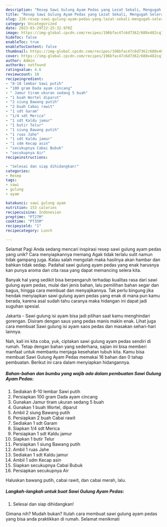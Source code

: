 ```yaml
---
description: "Resep Sawi Gulung Ayam Pedas yang Lezat Sekali, Mengugah Selera"
title: "Resep Sawi Gulung Ayam Pedas yang Lezat Sekali, Mengugah Selera"
slug: 220-resep-sawi-gulung-ayam-pedas-yang-lezat-sekali-mengugah-selera
category: Uncategorized
date: 2023-03-29T22:25:32.970Z
image: https://img-global.cpcdn.com/recipes/196bfac47c6d7362/680x482cq70/sawi-gulung-ayam-pedas-foto-resep-utama.jpg
hideToc: false
enableToc: true
enableTocContent: false
thumbnail: https://img-global.cpcdn.com/recipes/196bfac47c6d7362/680x482cq70/sawi-gulung-ayam-pedas-foto-resep-utama.jpg
cover: https://img-global.cpcdn.com/recipes/196bfac47c6d7362/680x482cq70/sawi-gulung-ayam-pedas-foto-resep-utama.jpg
author: Admin
authorAv: notfound
ratingvalue: 4.6
reviewcount: 10
recipeingredient:
- "8-10 lembar Sawi putih"
- "100 gram Dada ayam cincang"
- " Jamur tiram ukuran sedang 5 buah"
- "1 buah Wortel diparut"
- "2 siung Bawang putih"
- "2 buah Cabai rawit"
- "1 sdt Garam"
- "1/4 sdt Merica"
- "1 sdt Kaldu jamur"
- "1 butir Telur"
- "1 siung Bawang putih"
- "1 ruas Jahe"
- "1 sdt Kaldu jamur"
- "1 sdm Kecap asin"
- "secukupnya Cabai Bubuk"
- "secukupnya Air"
recipeinstructions:

- "Selesai dan siap dihidangkan!"
categories:
- Resep
tags:
- sawi
- gulung
- ayam

katakunci: sawi gulung ayam 
nutrition: 153 calories
recipecuisine: Indonesian
preptime: "PT27M"
cooktime: "PT35M"
recipeyield: "1"
recipecategory: Lunch

---
```



Selamat Pagi Anda sedang mencari inspirasi resep sawi gulung ayam pedas yang unik? Cara menyiapkannya memang Agak tidak terlalu sulit namun tidak gampang juga. Kalau salah mengolah maka hasilnya akan hambar dan bahkan tidak sedap. Padahal sawi gulung ayam pedas yang enak harusnya kan punya aroma dan cita rasa yang dapat memancing selera kita.


Banyak hal yang sedikit bisa berpengaruh terhadap kualitas rasa dari sawi gulung ayam pedas, mulai dari jenis bahan, lalu pemilihan bahan segar dan bagus, hingga cara membuat dan menyajikannya. Tak perlu bingung jika hendak menyiapkan sawi gulung ayam pedas yang enak di mana pun kamu berada, karena asal sudah tahu caranya maka hidangan ini dapat jadi suguhan spesial.

Jakarta - Sawi gulung isi ayam bisa jadi pilihan saat kamu menghindari gorengan. Disiram dengan saus yang pedas manis makin enak. Lihat juga cara membuat Sawi gulung isi ayam saos pedas dan masakan sehari-hari lainnya.


Nah, kali ini kita coba, yuk, ciptakan sawi gulung ayam pedas sendiri di rumah. Tetap dengan bahan yang sederhana, sajian ini bisa memberi manfaat untuk membantu menjaga kesehatan tubuh kita. Kamu bisa membuat Sawi Gulung Ayam Pedas memakai 16 bahan dan 0 tahap pembuatan. Berikut ini cara dalam menyiapkan hidangannya.

<!--inarticleads1-->

##### Bahan-bahan dan bumbu yang wajib ada dalam pembuatan Sawi Gulung Ayam Pedas:

1. Sediakan 8-10 lembar Sawi putih
1. Persiapkan 100 gram Dada ayam cincang
1. Gunakan  Jamur tiram ukuran sedang 5 buah
1. Gunakan 1 buah Wortel, diparut
1. Ambil 2 siung Bawang putih
1. Persiapkan 2 buah Cabai rawit
1. Sediakan 1 sdt Garam
1. Siapkan 1/4 sdt Merica
1. Persiapkan 1 sdt Kaldu jamur
1. Siapkan 1 butir Telur
1. Persiapkan 1 siung Bawang putih
1. Ambil 1 ruas Jahe
1. Sediakan 1 sdt Kaldu jamur
1. Ambil 1 sdm Kecap asin
1. Siapkan secukupnya Cabai Bubuk
1. Persiapkan secukupnya Air


Haluskan bawang putih, cabai rawit, dan cabai merah, lalu. 

<!--inarticleads2-->

##### Langkah-langkah untuk buat Sawi Gulung Ayam Pedas:


1. Selesai dan siap dihidangkan!



Gimana nih? Mudah bukan? Itulah cara membuat sawi gulung ayam pedas yang bisa anda praktikkan di rumah. Selamat menikmati
